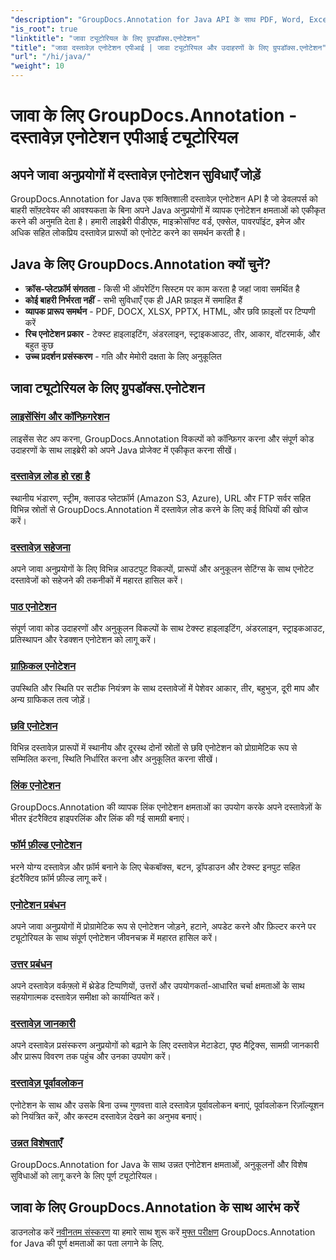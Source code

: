 ```yaml
---
"description": "GroupDocs.Annotation for Java API के साथ PDF, Word, Excel और PowerPoint दस्तावेज़ों में एनोटेशन जोड़ना सीखें। चरण-दर-चरण एकीकरण ट्यूटोरियल और कोड उदाहरण।"
"is_root": true
"linktitle": "जावा ट्यूटोरियल के लिए ग्रुपडॉक्स.एनोटेशन"
"title": "जावा दस्तावेज़ एनोटेशन एपीआई | जावा ट्यूटोरियल और उदाहरणों के लिए ग्रुपडॉक्स.एनोटेशन"
"url": "/hi/java/"
"weight": 10
---
```


# जावा के लिए GroupDocs.Annotation - दस्तावेज़ एनोटेशन एपीआई ट्यूटोरियल

## अपने जावा अनुप्रयोगों में दस्तावेज़ एनोटेशन सुविधाएँ जोड़ें

GroupDocs.Annotation for Java एक शक्तिशाली दस्तावेज़ एनोटेशन API है जो डेवलपर्स को बाहरी सॉफ़्टवेयर की आवश्यकता के बिना अपने Java अनुप्रयोगों में व्यापक एनोटेशन क्षमताओं को एकीकृत करने की अनुमति देता है। हमारी लाइब्रेरी पीडीएफ, माइक्रोसॉफ्ट वर्ड, एक्सेल, पावरपॉइंट, इमेज और अधिक सहित लोकप्रिय दस्तावेज़ प्रारूपों को एनोटेट करने का समर्थन करती है।

## Java के लिए GroupDocs.Annotation क्यों चुनें?

- **क्रॉस-प्लेटफ़ॉर्म संगतता** - किसी भी ऑपरेटिंग सिस्टम पर काम करता है जहां जावा समर्थित है
- **कोई बाहरी निर्भरता नहीं** - सभी सुविधाएँ एक ही JAR फ़ाइल में समाहित हैं
- **व्यापक प्रारूप समर्थन** - PDF, DOCX, XLSX, PPTX, HTML, और छवि फ़ाइलों पर टिप्पणी करें
- **रिच एनोटेशन प्रकार** - टेक्स्ट हाइलाइटिंग, अंडरलाइन, स्ट्राइकआउट, तीर, आकार, वॉटरमार्क, और बहुत कुछ
- **उच्च प्रदर्शन प्रसंस्करण** - गति और मेमोरी दक्षता के लिए अनुकूलित

## जावा ट्यूटोरियल के लिए ग्रुपडॉक्स.एनोटेशन

### [लाइसेंसिंग और कॉन्फ़िगरेशन](./licensing-and-configuration)
लाइसेंस सेट अप करना, GroupDocs.Annotation विकल्पों को कॉन्फ़िगर करना और संपूर्ण कोड उदाहरणों के साथ लाइब्रेरी को अपने Java प्रोजेक्ट में एकीकृत करना सीखें।

### [दस्तावेज़ लोड हो रहा है](./document-loading)
स्थानीय भंडारण, स्ट्रीम, क्लाउड प्लेटफ़ॉर्म (Amazon S3, Azure), URL और FTP सर्वर सहित विभिन्न स्रोतों से GroupDocs.Annotation में दस्तावेज़ लोड करने के लिए कई विधियों की खोज करें।

### [दस्तावेज़ सहेजना](./document-saving)
अपने जावा अनुप्रयोगों के लिए विभिन्न आउटपुट विकल्पों, प्रारूपों और अनुकूलन सेटिंग्स के साथ एनोटेट दस्तावेजों को सहेजने की तकनीकों में महारत हासिल करें।

### [पाठ एनोटेशन](./text-annotations)
संपूर्ण जावा कोड उदाहरणों और अनुकूलन विकल्पों के साथ टेक्स्ट हाइलाइटिंग, अंडरलाइन, स्ट्राइकआउट, प्रतिस्थापन और रेडक्शन एनोटेशन को लागू करें।

### [ग्राफ़िकल एनोटेशन](./graphical-annotations)
उपस्थिति और स्थिति पर सटीक नियंत्रण के साथ दस्तावेजों में पेशेवर आकार, तीर, बहुभुज, दूरी माप और अन्य ग्राफिकल तत्व जोड़ें।

### [छवि एनोटेशन](./image-annotations)
विभिन्न दस्तावेज़ प्रारूपों में स्थानीय और दूरस्थ दोनों स्रोतों से छवि एनोटेशन को प्रोग्रामेटिक रूप से सम्मिलित करना, स्थिति निर्धारित करना और अनुकूलित करना सीखें।

### [लिंक एनोटेशन](./link-annotations)
GroupDocs.Annotation की व्यापक लिंक एनोटेशन क्षमताओं का उपयोग करके अपने दस्तावेज़ों के भीतर इंटरैक्टिव हाइपरलिंक और लिंक की गई सामग्री बनाएं।

### [फॉर्म फ़ील्ड एनोटेशन](./form-field-annotations)
भरने योग्य दस्तावेज़ और फ़ॉर्म बनाने के लिए चेकबॉक्स, बटन, ड्रॉपडाउन और टेक्स्ट इनपुट सहित इंटरैक्टिव फ़ॉर्म फ़ील्ड लागू करें।

### [एनोटेशन प्रबंधन](./annotation-management)
अपने जावा अनुप्रयोगों में प्रोग्रामेटिक रूप से एनोटेशन जोड़ने, हटाने, अपडेट करने और फ़िल्टर करने पर ट्यूटोरियल के साथ संपूर्ण एनोटेशन जीवनचक्र में महारत हासिल करें।

### [उत्तर प्रबंधन](./reply-management)
अपने दस्तावेज़ वर्कफ़्लो में थ्रेडेड टिप्पणियों, उत्तरों और उपयोगकर्ता-आधारित चर्चा क्षमताओं के साथ सहयोगात्मक दस्तावेज़ समीक्षा को कार्यान्वित करें।

### [दस्तावेज़ जानकारी](./document-information)
अपने दस्तावेज़ प्रसंस्करण अनुप्रयोगों को बढ़ाने के लिए दस्तावेज़ मेटाडेटा, पृष्ठ मैट्रिक्स, सामग्री जानकारी और प्रारूप विवरण तक पहुंच और उनका उपयोग करें।

### [दस्तावेज़ पूर्वावलोकन](./document-preview)
एनोटेशन के साथ और उसके बिना उच्च गुणवत्ता वाले दस्तावेज़ पूर्वावलोकन बनाएं, पूर्वावलोकन रिज़ॉल्यूशन को नियंत्रित करें, और कस्टम दस्तावेज़ देखने का अनुभव बनाएं।

### [उन्नत विशेषताएँ](./advanced-features)
GroupDocs.Annotation for Java के साथ उन्नत एनोटेशन क्षमताओं, अनुकूलनों और विशेष सुविधाओं को लागू करने के लिए पूर्ण ट्यूटोरियल।

## जावा के लिए GroupDocs.Annotation के साथ आरंभ करें

डाउनलोड करें [नवीनतम संस्करण](https://releases.groupdocs.com/annotation/java/) या हमारे साथ शुरू करें [मुफ्त परीक्षण](https://releases.groupdocs.com/annotation/java/) GroupDocs.Annotation for Java की पूर्ण क्षमताओं का पता लगाने के लिए.